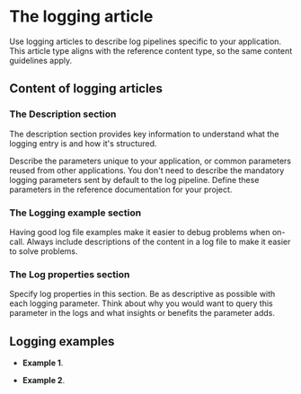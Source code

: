# The logging article

Use logging articles to describe log pipelines specific to your application.
This article type aligns with the reference content type, so the same content guidelines apply.

## Content of logging articles

### The Description section

The description section provides key information to understand what the logging entry is and how it's structured.

Describe the parameters unique to your application, or common parameters reused from other applications.
You don't need to describe the mandatory logging parameters sent by default to the log pipeline. Define these parameters in the reference documentation for your project.

### The Logging example section

Having good log file examples make it easier to debug problems when on-call.
Always include descriptions of the content in a log file to make it easier to solve problems.

### The Log properties section

Specify log properties in this section.
Be as descriptive as possible with each logging parameter.
Think about why you would want to query this parameter in the logs and what insights or benefits the parameter adds.

## Logging examples

- **Example 1**.

- **Example 2**.
